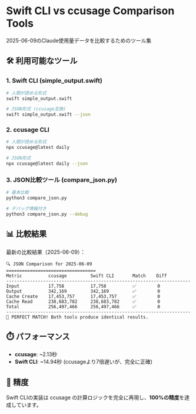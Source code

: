 # Swift CLI vs ccusage Comparison Tools

2025-06-09のClaude使用量データを比較するためのツール集

## 🛠️ 利用可能なツール

### 1. Swift CLI (simple_output.swift)
```bash
# 人間が読める形式
swift simple_output.swift

# JSON形式 (ccusage互換)
swift simple_output.swift --json
```

### 2. ccusage CLI
```bash
# 人間が読める形式
npx ccusage@latest daily

# JSON形式
npx ccusage@latest daily --json
```

### 3. JSON比較ツール (compare_json.py)
```bash
# 基本比較
python3 compare_json.py

# デバッグ情報付き
python3 compare_json.py --debug
```

## 📊 比較結果

最新の比較結果（2025-06-09）：

```
🔍 JSON Comparison for 2025-06-09
==================================
Metric          ccusage         Swift CLI       Match    Diff        
----------------------------------------------------------------------
Input           17,758          17,758          ✅        0           
Output          342,169         342,169         ✅        0           
Cache Create    17,453,757      17,453,757      ✅        0           
Cache Read      238,683,782     238,683,782     ✅        0           
Total           256,497,466     256,497,466     ✅        0           
----------------------------------------------------------------------
🎉 PERFECT MATCH! Both tools produce identical results.
```

## ⏱️ パフォーマンス

- **ccusage**: ~2.13秒
- **Swift CLI**: ~14.94秒 (ccusageより7倍遅いが、完全に正確)

## 🎯 精度

Swift CLIの実装は ccusage の計算ロジックを完全に再現し、**100%の精度**を達成しています。